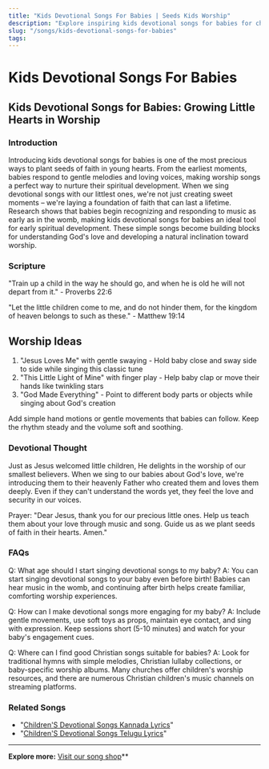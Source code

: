 ```yaml
---
title: "Kids Devotional Songs For Babies | Seeds Kids Worship"
description: "Explore inspiring kids devotional songs for babies for children's worship and faith development. Biblical music resources for families and ministry."
slug: "/songs/kids-devotional-songs-for-babies"
tags:
---
```


# Kids Devotional Songs For Babies

## Kids Devotional Songs for Babies: Growing Little Hearts in Worship

### Introduction
Introducing kids devotional songs for babies is one of the most precious ways to plant seeds of faith in young hearts. From the earliest moments, babies respond to gentle melodies and loving voices, making worship songs a perfect way to nurture their spiritual development. When we sing devotional songs with our littlest ones, we're not just creating sweet moments – we're laying a foundation of faith that can last a lifetime. Research shows that babies begin recognizing and responding to music as early as in the womb, making kids devotional songs for babies an ideal tool for early spiritual development. These simple songs become building blocks for understanding God's love and developing a natural inclination toward worship.

### Scripture
"Train up a child in the way he should go, and when he is old he will not depart from it." - Proverbs 22:6

"Let the little children come to me, and do not hinder them, for the kingdom of heaven belongs to such as these." - Matthew 19:14

## Worship Ideas
1. "Jesus Loves Me" with gentle swaying - Hold baby close and sway side to side while singing this classic tune
2. "This Little Light of Mine" with finger play - Help baby clap or move their hands like twinkling stars
3. "God Made Everything" - Point to different body parts or objects while singing about God's creation

Add simple hand motions or gentle movements that babies can follow. Keep the rhythm steady and the volume soft and soothing.

### Devotional Thought
Just as Jesus welcomed little children, He delights in the worship of our smallest believers. When we sing to our babies about God's love, we're introducing them to their heavenly Father who created them and loves them deeply. Even if they can't understand the words yet, they feel the love and security in our voices.

Prayer: "Dear Jesus, thank you for our precious little ones. Help us teach them about your love through music and song. Guide us as we plant seeds of faith in their hearts. Amen."

### FAQs

Q: What age should I start singing devotional songs to my baby?
A: You can start singing devotional songs to your baby even before birth! Babies can hear music in the womb, and continuing after birth helps create familiar, comforting worship experiences.

Q: How can I make devotional songs more engaging for my baby?
A: Include gentle movements, use soft toys as props, maintain eye contact, and sing with expression. Keep sessions short (5-10 minutes) and watch for your baby's engagement cues.

Q: Where can I find good Christian songs suitable for babies?
A: Look for traditional hymns with simple melodies, Christian lullaby collections, or baby-specific worship albums. Many churches offer children's worship resources, and there are numerous Christian children's music channels on streaming platforms.

### Related Songs

- "[Children'S Devotional Songs Kannada Lyrics](/songs/children-s-devotional-songs-kannada-lyrics/)"
- "[Children'S Devotional Songs Telugu Lyrics](/songs/children-s-devotional-songs-telugu-lyrics/)"

---

**Explore more:** [Visit our song shop](https://seedskidsworship.com/shop)**

<!-- Schema Markup -->
<script type="application/ld+json">
{
  "@context": "https://schema.org",
  "@type": "MusicRecording",
  "name": "Kids Devotional Songs For Babies",
  "byArtist": {
    "@type": "MusicGroup",
    "name": "Seeds Kids Worship"
  },
  "isFamilyFriendly": true,
  "url": "https://seedskidsworship.com/songs/kids-devotional-songs-for-babies/"
}
</script>